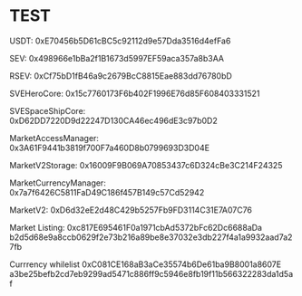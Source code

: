 # TEST
USDT: 0xE70456b5D61cBC5c92112d9e57Dda3516d4efFa6

SEV: 0x498966e1bBa2f1B1673d5997EF59aca357a8b3AA

RSEV: 0xCf75bD1fB46a9c2679BcC8815Eae883dd76780bD

SVEHeroCore: 0x15c7760173F6b402F1996E76d85F608403331521

SVESpaceShipCore: 0xD62DD7220D9d22247D130CA46ec496dE3c97b0D2

MarketAccessManager: 0x3A61F9441b3819f700F7a460D8b0799693D3D04E

MarketV2Storage: 0x16009F9B069A70853437c6D324cBe3C214F24325

MarketCurrencyManager: 0x7a7f6426C5811FaD49C186f457B149c57Cd52942

MarketV2: 0xD6d32eE2d48C429b5257Fb9FD3114C31E7A07C76


Market Listing: 
0xc817E695461F0a1971cbAd5372bFc62Dc6688aDa
b2d5d68e9a8ccb0629f2e73b216a89be8e37032e3db227f4a1a9932aad7a27fb

Currrency whilelist
0xC081CE168aB3aCe35574b6De61ba9B8001a8607E
a3be25befb2cd7eb9299ad5471c886ff9c5946e8fb19f11b566322283da1d5af
  
